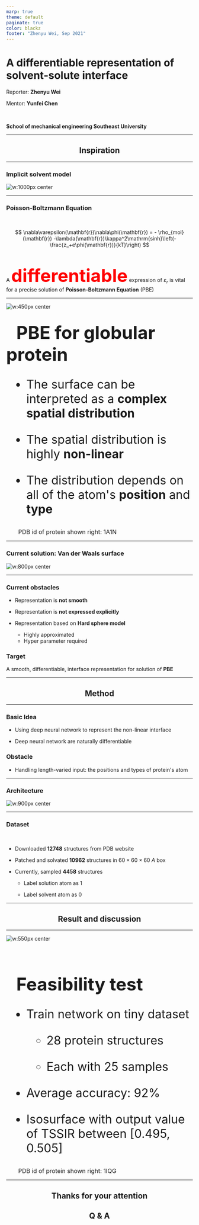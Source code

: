 ```yaml
---
marp: true
theme: default
paginate: true
color: blackz
footer: "Zhenyu Wei, Sep 2021"
---
```

<style>
  section {
      background-color: white;
      font-family: 'Helvetica',  !important;
      font-size: 35px;
    }

  header {
    position: absolute;
    left: 1146px;
    top: 550px;
  }

  section::after {
    font-weight: bold;
    text-shadow: 1px 1px 0 #fff;
    content: attr(data-marpit-pagination) ' / ' attr(data-marpit-pagination-total);
    position: absolute;
    left: 1170px;
    top: 660px;
  }

  section h1{
    font-size: 55px;
  }
  section h2{
    font-size: 60px;
  }
  section h3{
    font-size: 45px
  }
  section h4{
    font-size: 35px
  }
  img[alt~='center']{
    display: block;
    margin-left: auto;
    margin-right: auto;
  }
  .katex {
    font-size: 35px;
  }
  section.split {
    overflow: visible;
    display: grid;
    grid-template-columns: 600px 550px;
    grid-template-rows: 100px auto;
    grid-template-areas: "leftpanel rightpanel";
}
/* debug */
section.split h3,
section.split .ldiv,
section.split .rdiv { border: 0pt dashed dimgray; }
section.split h3 {
    grid-area: slideheading;
    font-size: 50px;
}
section.split .ldiv { grid-area: leftpanel; }
section.split .rdiv { grid-area: rightpanel; }

</style>


# A differentiable representation of solvent-solute interface

Reporter: **Zhenyu Wei**

Mentor: **Yunfei Chen**

<br>

**School of mechanical engineering
Southeast University**

---

## <center> Inspiration </center>

---

### Implicit solvent model


![w:1000px center](./images/multiscale-modeling.png)

---

### Poisson-Boltzmann Equation

<br>

$$
\nabla\varepsilon(\mathbf{r})\nabla\phi(\mathbf{r}) = - \rho_{mol}(\mathbf{r}) -\lambda(\mathbf{r})\kappa^2\mathrm{sinh}\left(-\frac{z_+e\phi(\mathbf{r})}{kT}\right)
$$

<br>

A <b><font color=red size=7>differentiable</font></b>  expression of $\varepsilon_r$ is vital for a precise solution of **Poisson-Boltzmann Equation** (PBE)

---

<!-- _class: split -->
<div class=rdiv>

![w:450px center](./images/1a1n.png)

</div>

<div class=ldiv>
<font size=6>

&ensp;<b><font size=9> PBE for globular protein </font></b>
<br>

- The surface can be interpreted as a **complex spatial distribution**

- The spatial distribution is highly **non-linear**

- The distribution depends on all of the atom's **position** and **type**

</font>


&ensp;&ensp;&ensp;&ensp;<font size=3> PDB id of protein shown right: 1A1N</font>
</div>

---

### Current solution: Van der Waals surface

![w:800px center](./images/vdw_surface.png)

---

### Current obstacles

- Representation is **not smooth**

- Representation is **not expressed explicitly**

- Representation based on **Hard sphere model**
    - Highly approximated
    - Hyper parameter required

### Target

A smooth, differentiable, interface representation for solution of **PBE**

---

## <center> Method </center>

---

### Basic Idea

- Using deep neural network to represent the non-linear interface

- Deep neural network are naturally differentiable

### Obstacle

- Handling length-varied input: the positions and types of protein's atom

---

### Architecture

![w:900px center](./images/TSSIR_str.png)

---

### Dataset

<br>

- Downloaded **12748** structures from PDB website

- Patched and solvated **10962** structures in $60\times60\times60\ A$ box

- Currently, sampled **4458** structures

  - Label solution atom as 1

  - Label solvent atom as 0


---

## <center> Result and discussion </center>

---

<!-- _class: split -->
<div class=rdiv>

![w:550px center](./images/1iqg_surface.png)

</div>

<div class=ldiv>
<font size=6>
<br>

&ensp;<b><font size=9> Feasibility test </font></b>


- Train network on tiny dataset

  - 28 protein structures

  - Each with 25 samples

- Average accuracy: 92%

- Isosurface with output value of TSSIR between [0.495, 0.505]

</font>


&ensp;&ensp;&ensp;&ensp;<font size=3> PDB id of protein shown right: 1IQG</font>
</div>

---

## <center> Thanks for your attention </center>
## <center> Q & A </center>